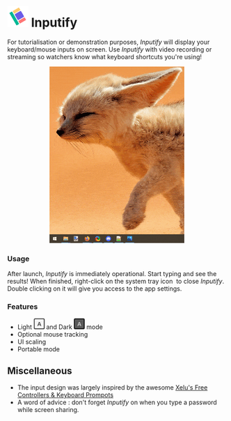 # ![Icon](https://raw.githubusercontent.com/LastLifeLeft/Inputify/main/Media/Icon/48.png) Inputify

For tutorialisation or demonstration purposes, *Inputify* will display your keyboard/mouse inputs on screen. Use *Inputify* with video recording or streaming so watchers know what keyboard shortcuts you're using!

<p align="center">
  <img src="https://raw.githubusercontent.com/LastLifeLeft/Inputify/main/Media/Demo2.gif" />
</p>

### Usage 
After launch, *Inputify* is immediately operational. Start typing and see the results! 
When finished, right-click on the system tray icon <img> to close *Inputify*. Double clicking on it will give you access to the app settings.

### Features
- Light ![LightButton](https://raw.githubusercontent.com/LastLifeLeft/Inputify/main/Media/ButtonL.png) and Dark ![DarkButton](https://raw.githubusercontent.com/LastLifeLeft/Inputify/main/Media/ButtonD.png) mode
- Optional mouse tracking
- UI scaling
- Portable mode

## Miscellaneous 
 - The input design was largely inspired by the awesome [Xelu's Free Controllers & Keyboard Prompots](https://thoseawesomeguys.com/prompts/)
 - A word of advice : don't forget *Inputify* on when you type a password while screen sharing.
